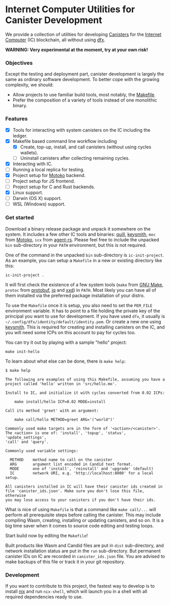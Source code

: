 # Internet Computer Utilities for Canister Development

We provide a collection of utilities for developing [Canisters] for the [Internet Computer] (IC) blockchain, all without using [dfx].

**WARNING: Very experimental at the moment, try at your own risk!**

### Objectives

Except the testing and deployment part, canister development is largely the same as ordinary software development.
To better cope with the growing complexity, we should:

- Allow projects to use familiar build tools, most notably, the [Makefile].
- Prefer the composition of a variety of tools instead of one monolithic binary.

### Features

- [x] Tools for interacting with system canisters on the IC including the ledger.
- [x] Makefile based command line workflow including
  - [x] Create, top-up, install, and call canisters (without using cycles wallets).
  - [ ] Uninstall canisters after collecting remaining cycles.
- [x] Interacting with IC.
- [ ] Running a local replica for testing.
- [x] Project setup for [Motoko] backend.
- [ ] Project setup for JS frontend.
- [ ] Project setup for C and Rust backends.
- [x] Linux support.
- [ ] Darwin (OS X) support.
- [ ] WSL (Windows) support.

### Get started

Download a binary release package and unpack it somewhere on the system.
It includes a few other IC tools and binaries: [quill], [keysmith], `moc` from [Motoko], `icx` from [agent-rs].
Please feel free to include the unpacked `bin` sub-directory in your `PATH` environment, but this is not required.

One of the command in the unpacked `bin` sub-directory is `ic-init-project`.
As an example, you can setup a `Makefile` in a new or existing directory like this:

```
ic-init-project .
```

It will first check the existence of a few system tools (`make` from [GNU Make], `protoc` from [protobuf], [jq] and [xxd]) in `PATH`.
Most likely you can have all of them installed via the preferred package installation of your distro.

To use the `Makefile` once it is setup, you also need to set the `PEM_FILE` environment variable.
It has to point to a file holding the private key of the principal you want to use for development.
If you have used `dfx`, it usually is `~/.config/dfx/identity/default/identity.pem`.
Or create a new one using [keysmith].
This is required for creating and installing canisters on the IC, and you will need some ICPs on this account to pay for cycles too.

You can try it out by playing with a sample "hello" project:
```
make init-hello
```

To learn about what else can be done, there is `make help`:

```
$ make help

The following are examples of using this Makefile, assuming you have a
project called 'hello' written in 'src/hello.mo'.

Install to IC, and initialize it with cycles converted from 0.02 ICPs:

    make install/hello ICP=0.02 MODE=install

Call its method 'greet' with an argument:

    make call/hello METHOD=greet ARG='("world")'

Commonly used make targets are in the form of '<action>/<canister>'.
The <action> is one of: 'install', 'topup', 'status', 'update_settings',
'call' and 'query'.

Commonly used variable settings:

  METHOD    method name to call on the canister
  ARG       argument list encoded in Candid text format.
  MODE      one of 'install', 'reinstall' and 'upgrade' (default)
  IC        network URI, e.g. 'http://localhost:8000' for a local setup.

All canisters installed in IC will have their canister ids created in
file 'canister_ids.json'. Make sure you don't lose this file, otherwise
you may lose access to your canisters if you don't have their ids.
```

What is nice of using `Makefile` is that a command like `make call/...` will perform all prerequisite steps before calling the canister.
This may include compiling Wasm, creating, installing or updating canisters, and so on.
It is a big time saver when it comes to source code editing and testing loops.

Start build now by editing the `Makefile`!

Built products like Wasm and Candid files are put in `dist` sub-directory, and network installation status are put in the `run` sub-directory.
But permanent canister IDs on IC are recorded in `canister_ids.json` file.
You are advised to make backups of this file or track it in your git repository.

### Development

If you want to contribute to this project, the fastest way to develop is to install [nix] and run `nix-shell`, which will launch you in a shell with all required dependencies ready to use.

[Motoko]: https://github.com/dfinity/motoko
[Canisters]: https://sdk.dfinity.org/docs/developers-guide/concepts/canisters-code.html
[Internet Computer]: https://sdk.dfinity.org/docs/developers-guide/concepts/what-is-ic
[dfx]: https://sdk.dfinity.org/docs/developers-guide/install-upgrade-remove.html
[Makefile]: https://www.gnu.org/software/make/manual/make.html
[nix]: https://nixos.org/nix
[GNU Make]: https://www.gnu.org/software/make
[protobuf]: https://developers.google.com/protocol-buffers/docs/downloads
[jq]: https://stedolan.github.io/jq/download
[xxd]: https://github.com/ConorOG/xxd
[keysmith]: https://github.com/dfinity/keysmith
[quill]: https://github.com/dfinity/quill
[agent-rs]: https://github.com/dfinity/agent-rs
[vessel]: https://github.com/dfinity/vessel
